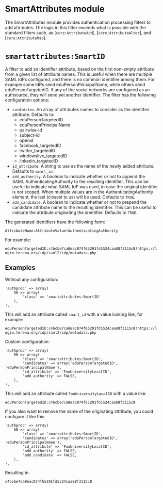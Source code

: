 SmartAttributes module
======================

The SmartAttributes module provides authentication processing filters to add attributes.
The logic in this filter exceeds what is possible with the standard filters such, as [`core:AttributeAdd`], [`core:AttributeAlter`], and [`core:AttributeMap`].



`smartattributes:SmartID`
=========================

A filter to add an identifier attribute, based on the first non-empty attribute from a given list of attribute names.
This is useful when there are multiple SAML IdPs configured, and there is no common identifier among them.
For example some IdPs send eduPersonPrincipalName, while others send eduPersonTargetedID. If any of the social networks are configured as an authsource, they will send yet another identifier.
The filter has the following configuration options:

* `candidates`. An array of attributes names to consider as the identifier attribute. Defaults to:
	* eduPersonTargetedID
	* eduPersonPrincipalName
	* pairwise-id
	* subject-id
	* openid
	* facebook_targetedID
	* twitter_targetedID
	* windowslive_targetedID
	* linkedin_targetedID
* `id_attribute`. A string to use as the name of the newly added attribute. Defaults to `smart_id`.
* `add_authority`. A boolean to indicate whether or not to append the SAML AuthenticatingAuthority to the resulting identifier. This can be useful to indicate what SAML IdP was used, in case the original identifier is not scoped. When multiple values are in the AuthenticatingAuthority element, the last (closest to us) will be used. Defaults to `TRUE`.
* `add_candidate`. A boolean to indicate whether or not to prepend the candidate attribute name to the resulting identifier. This can be useful to indicate the attribute originating the identifier. Defaults to `TRUE`.

The generated identifiers have the following form:

`AttributeName:AttributeValue!AuthenticatingAuthority`

For example:

`eduPersonTargetedID:c4bcbe7ca8eac074f65291fd5524caa88f3115c8!https://login.terena.org/idp/saml2/idp/metadata.php`

Examples
--------

Without any configuration:

	'authproc' => array(
		50 => array(
			'class' => 'smartattributes:SmartID'
		),
	),


This will add an attribute called `smart_id` with a value looking like, for example:

`eduPersonTargetedID:c4bcbe7ca8eac074f65291fd5524caa88f3115c8!https://login.terena.org/idp/saml2/idp/metadata.php`

Custom configuration:

	'authproc' => array(
		50 => array(
			'class' => 'smartattributes:SmartID',
			'candidates' => array('eduPersonTargetedID', 'eduPersonPrincipalName'),
			'id_attribute' => 'FooUniversityLocalID',
			'add_authority' => FALSE,
		),
	),

This will add an attribute called `FooUniversityLocalID` with a value like:

`eduPersonTargetedID:c4bcbe7ca8eac074f65291fd5524caa88f3115c8`

If you also want to remove the name of the originating attribute, you could configure it like this:

	'authproc' => array(
		50 => array(
			'class' => 'smartattributes:SmartID',
			'candidates' => array('eduPersonTargetedID', 'eduPersonPrincipalName'),
			'id_attribute' => 'FooUniversityLocalID',
			'add_authority' => FALSE,
			'add_candidate' => FALSE,
		),
	),

Resulting in:

`c4bcbe7ca8eac074f65291fd5524caa88f3115c8`
